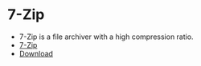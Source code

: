 # 7-Zip

- 7-Zip is a file archiver with a high compression ratio.
- [7-Zip](https://www.7-zip.org/)
- [Download](https://www.7-zip.org/download.html)
